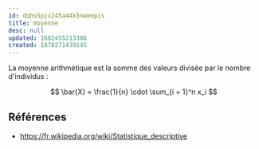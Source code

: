 ```yaml
---
id: dqhs5pjx245a44k5nweepis
title: moyenne
desc: null
updated: 1682455213386
created: 1670271439145
---
```


La moyenne arithmétique est la somme des valeurs divisée par le nombre d'individus :

$$
\bar{X} = \frac{1}{n} \cdot \sum_{i = 1}^n x_i
$$

## Références

- https://fr.wikipedia.org/wiki/Statistique_descriptive
